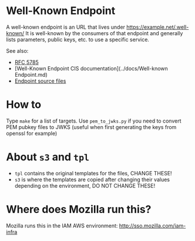 # Well-Known Endpoint

A well-known endpoint is an URL that lives under https://example.net/.well-known/
It is well-known by the consumers of that endpoint and generally lists parameters, public keys, etc. to use a specific
service.

See also:
- [RFC 5785](https://www.ietf.org/rfc/rfc5785.txt)
- [Well-Known Endpoint CIS documentation](../docs/Well-known Endpoint.md)
- [Endpoint source files](./s3)

# How to

Type `make` for a list of targets.
Use `pem_to_jwks.py` if you need to convert PEM pubkey files to JWKS (useful when first generating the keys from openssl for
example)

# About `s3` and `tpl`

- `tpl` contains the original templates for the files, CHANGE THESE!
- `s3` is where the templates are copied after changing their values depending on the environment, DO NOT CHANGE THESE!

# Where does Mozilla run this?

Mozilla runs this in the IAM AWS environment: http://sso.mozilla.com/iam-infra
